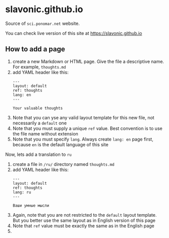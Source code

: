 # slavonic.github.io

Source of `sci.ponomar.net` website. 

You can check live version of this site at https://slavonic.github.io

## How to add a page

1. create a new Markdown or HTML page. Give the file a descriptive name. For example, `thoughts.md`
2. add YAML header like this:
   ```
   ---
   layout: default
   ref: thoughts
   lang: en
   ---
   
   Your valuable thoughts
   ```
3. Note that you can yse any valid layout template for this new file, not necessarily a `default` one
4. Note that you must supply a unique `ref` value. Best convention is to use the file name without extension
5. Note that you must specify `lang`. Always create `lang: en` page first, because `en` is the default language of this
   site

Now, lets add a translation to `ru`

1. create a file in `/ru/` directory named `thoughts.md`
2. add YAML header like this:
   ```
   ---
   layout: default
   ref: thoughts
   lang: ru
   ---
   
   Ваши умные мысли
   ```
3. Again, note that you are not restricted to the `default` layout template. But you better use the same layout
   as in English version of this page
4. Note that `ref` value must be exactly the same as in the English page
5. 
